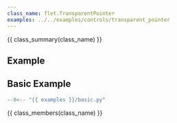 ```yaml
---
class_name: flet.TransparentPointer
examples: ../../examples/controls/transparent_pointer
---
```


{{ class_summary(class_name) }}

## Example

## Basic Example

```python
--8<-- "{{ examples }}/basic.py"
```

{{ class_members(class_name) }}

